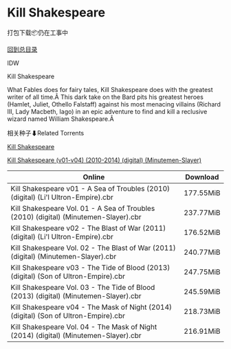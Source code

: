 # Kill Shakespeare

打包下载📦仍在工事中

[回到总目录](/Catalogs.md)

IDW

Kill Shakespeare

 What Fables does for fairy tales, Kill Shakespeare does with the greatest writer of all time.Â This dark take on the Bard pits his greatest heroes (Hamlet, Juliet, Othello Falstaff) against his most menacing villains (Richard III, Lady Macbeth, Iago) in an epic adventure to find and kill a reclusive wizard named William Shakespeare.Â 





相关种子⬇Related Torrents

[Kill Shakespeare](https://github.com/alicewish/markdown/blob/master/torrent/Kill-Shakespeare.md)

[Kill Shakespeare (v01-v04) (2010-2014) (digital) (Minutemen-Slayer)](https://github.com/alicewish/markdown/blob/master/torrent/Kill-Shakespeare--v01-v04---2010-2014---digital---Minutemen-Slayer.md)

Online | Download
--- | ---
Kill Shakespeare v01 - A Sea of Troubles (2010) (digital) (Li'l Ultron-Empire).cbr | 177.55MiB
Kill Shakespeare Vol. 01 - A Sea of Troubles (2010) (digital) (Minutemen-Slayer).cbr | 237.77MiB
Kill Shakespeare v02 - The Blast of War (2011) (digital) (Li'l Ultron-Empire).cbr | 176.52MiB
Kill Shakespeare Vol. 02 - The Blast of War (2011) (digital) (Minutemen-Slayer).cbr | 240.77MiB
Kill Shakespeare v03 - The Tide of Blood (2013) (digital) (Son of Ultron-Empire).cbr | 247.75MiB
Kill Shakespeare Vol. 03 - The Tide of Blood (2013) (digital) (Minutemen-Slayer).cbr | 245.59MiB
Kill Shakespeare v04 - The Mask of Night (2014) (digital) (Son of Ultron-Empire).cbr | 218.73MiB
Kill Shakespeare Vol. 04 - The Mask of Night (2014) (digital) (Minutemen-Slayer).cbr | 216.91MiB